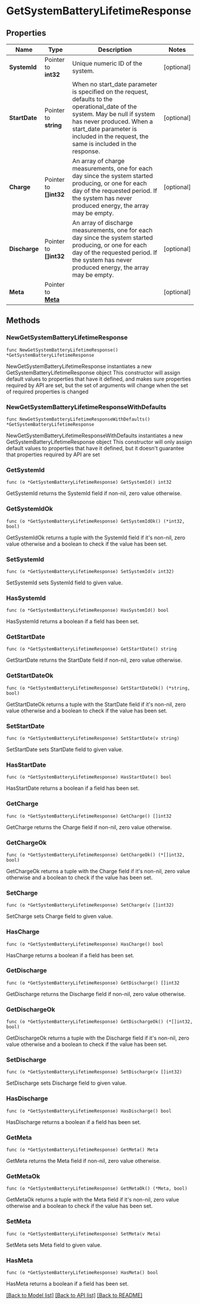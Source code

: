 # GetSystemBatteryLifetimeResponse

## Properties

Name | Type | Description | Notes
------------ | ------------- | ------------- | -------------
**SystemId** | Pointer to **int32** | Unique numeric ID of the system. | [optional] 
**StartDate** | Pointer to **string** | When no start_date parameter is specified on the request, defaults to the operational_date of the system. May be null if system has never produced. When a start_date parameter is included in the request, the same is included in the response. | [optional] 
**Charge** | Pointer to **[]int32** | An array of charge measurements, one for each day since the system started producing, or one for each day of the requested period. If the system has never produced energy, the array may be empty. | [optional] 
**Discharge** | Pointer to **[]int32** | An array of discharge measurements, one for each day since the system started producing, or one for each day of the requested period. If the system has never produced energy, the array may be empty. | [optional] 
**Meta** | Pointer to [**Meta**](Meta.md) |  | [optional] 

## Methods

### NewGetSystemBatteryLifetimeResponse

`func NewGetSystemBatteryLifetimeResponse() *GetSystemBatteryLifetimeResponse`

NewGetSystemBatteryLifetimeResponse instantiates a new GetSystemBatteryLifetimeResponse object
This constructor will assign default values to properties that have it defined,
and makes sure properties required by API are set, but the set of arguments
will change when the set of required properties is changed

### NewGetSystemBatteryLifetimeResponseWithDefaults

`func NewGetSystemBatteryLifetimeResponseWithDefaults() *GetSystemBatteryLifetimeResponse`

NewGetSystemBatteryLifetimeResponseWithDefaults instantiates a new GetSystemBatteryLifetimeResponse object
This constructor will only assign default values to properties that have it defined,
but it doesn't guarantee that properties required by API are set

### GetSystemId

`func (o *GetSystemBatteryLifetimeResponse) GetSystemId() int32`

GetSystemId returns the SystemId field if non-nil, zero value otherwise.

### GetSystemIdOk

`func (o *GetSystemBatteryLifetimeResponse) GetSystemIdOk() (*int32, bool)`

GetSystemIdOk returns a tuple with the SystemId field if it's non-nil, zero value otherwise
and a boolean to check if the value has been set.

### SetSystemId

`func (o *GetSystemBatteryLifetimeResponse) SetSystemId(v int32)`

SetSystemId sets SystemId field to given value.

### HasSystemId

`func (o *GetSystemBatteryLifetimeResponse) HasSystemId() bool`

HasSystemId returns a boolean if a field has been set.

### GetStartDate

`func (o *GetSystemBatteryLifetimeResponse) GetStartDate() string`

GetStartDate returns the StartDate field if non-nil, zero value otherwise.

### GetStartDateOk

`func (o *GetSystemBatteryLifetimeResponse) GetStartDateOk() (*string, bool)`

GetStartDateOk returns a tuple with the StartDate field if it's non-nil, zero value otherwise
and a boolean to check if the value has been set.

### SetStartDate

`func (o *GetSystemBatteryLifetimeResponse) SetStartDate(v string)`

SetStartDate sets StartDate field to given value.

### HasStartDate

`func (o *GetSystemBatteryLifetimeResponse) HasStartDate() bool`

HasStartDate returns a boolean if a field has been set.

### GetCharge

`func (o *GetSystemBatteryLifetimeResponse) GetCharge() []int32`

GetCharge returns the Charge field if non-nil, zero value otherwise.

### GetChargeOk

`func (o *GetSystemBatteryLifetimeResponse) GetChargeOk() (*[]int32, bool)`

GetChargeOk returns a tuple with the Charge field if it's non-nil, zero value otherwise
and a boolean to check if the value has been set.

### SetCharge

`func (o *GetSystemBatteryLifetimeResponse) SetCharge(v []int32)`

SetCharge sets Charge field to given value.

### HasCharge

`func (o *GetSystemBatteryLifetimeResponse) HasCharge() bool`

HasCharge returns a boolean if a field has been set.

### GetDischarge

`func (o *GetSystemBatteryLifetimeResponse) GetDischarge() []int32`

GetDischarge returns the Discharge field if non-nil, zero value otherwise.

### GetDischargeOk

`func (o *GetSystemBatteryLifetimeResponse) GetDischargeOk() (*[]int32, bool)`

GetDischargeOk returns a tuple with the Discharge field if it's non-nil, zero value otherwise
and a boolean to check if the value has been set.

### SetDischarge

`func (o *GetSystemBatteryLifetimeResponse) SetDischarge(v []int32)`

SetDischarge sets Discharge field to given value.

### HasDischarge

`func (o *GetSystemBatteryLifetimeResponse) HasDischarge() bool`

HasDischarge returns a boolean if a field has been set.

### GetMeta

`func (o *GetSystemBatteryLifetimeResponse) GetMeta() Meta`

GetMeta returns the Meta field if non-nil, zero value otherwise.

### GetMetaOk

`func (o *GetSystemBatteryLifetimeResponse) GetMetaOk() (*Meta, bool)`

GetMetaOk returns a tuple with the Meta field if it's non-nil, zero value otherwise
and a boolean to check if the value has been set.

### SetMeta

`func (o *GetSystemBatteryLifetimeResponse) SetMeta(v Meta)`

SetMeta sets Meta field to given value.

### HasMeta

`func (o *GetSystemBatteryLifetimeResponse) HasMeta() bool`

HasMeta returns a boolean if a field has been set.


[[Back to Model list]](../README.md#documentation-for-models) [[Back to API list]](../README.md#documentation-for-api-endpoints) [[Back to README]](../README.md)


